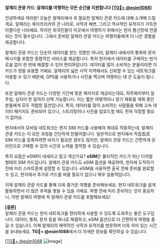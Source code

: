 **알제리 관광 카드: 알제리를 여행하는 모든 순간을 지원합니다 [[TG💪+ @esim1088](https://t.me/s/esim1088)]**

안녕하세요 여러분! 오늘은 알제리에서 꼭 필요한 알제리 관광 카드에 대해 소개해 드릴게요. 알제리는 북아프리카의 큰 나라로, 사막과 해변, 그리고 역사적인 유적지가 가득한 아름다운 나라예요. 하지만 외국인들이 이곳에서 여행하기 위해서는 현지 통신망에 연결되는 것이 필수입니다. 그래서 준비된 알제리 관광 카드는 여행자들에게 더 나은 경험을 제공합니다.

알제리 관광 카드는 단순히 데이터를 받는 것뿐만 아니라, 알제리 내에서의 통화와 문자 메시지를 포함한 종합적인 서비스를 제공합니다. 특히 현지에서 데이터를 구매하는 번거로움 없이 한 번에 해결할 수 있어 편리하답니다. 데이터를 많이 소비하는 분들이라면 이 카드가 정말 유용할 거예요. 알제리의 넓은 사막 지역에서도 신뢰할 수 있는 네트워크를 이용할 수 있기 때문에, GPS를 사용하거나 사진을 찍으며 여행하는 데 큰 도움이 됩니다.

또한 알제리 관광 카드는 다양한 기간에 맞춘 패키지로 제공되는데요, 하루짜리부터 일주일, 심지어 한 달까지 선택 가능합니다. 이는 짧은 여행객이나 장기 체류를 계획 중인 분들에게 모두 적합한 옵션입니다. 특히, 데이터를 많이 소비하는 사람들을 위해 고속 데이터 패키지도 준비되어 있으니, 스트리밍이나 사진을 업로드할 때도 전혀 걱정할 필요가 없어요.

현지에서의 모바일 네트워크는 현지 SIM 카드를 사용해야 제대로 작동하는데, 알제리 관광 카드는 이 모든 과정을 간단하게 만들어줍니다. 일반적으로 현지에서 직접去买 SIM 카드를 등록하려면 비자가 필요한 경우도 많지만, 알제리 관광 카드는 간편하게 온라인으로 구매할 수 있어 시간과 노력을 절약할 수 있습니다.

특히 요즘은 eSIM이 대세라고 알고 계신가요? **eSIM**은 물리적인 카드가 아닌 디지털 형태의 SIM 카드입니다. 알제리 관광 카드도 eSIM 옵션을 제공하여, 현지에 도착하기 전에 미리 스마트폰에 설정할 수 있습니다. eSIM을 사용하면 출국 전에 준비를 완료할 수 있고, 현지에서 추가로 카드를 바꿀 필요가 없으니 매우 실용적입니다.

이제 알제리 관광 카드를 통해 더욱 즐거운 여행을 준비해보세요. 현지 네트워크를 쉽게 활용하면서 더 많은 추억을 쌓을 수 있을 거예요. 여행 전에 미리 준비하는 것이 중요하니, 이번 알제리 여행에 꼭 알제리 관광 카드를 포함해보세요!

**[결론]**  
알제리 관광 카드는 현지 네트워크를 편리하게 사용할 수 있도록 도와주는 좋은 도구입니다. 데이터, 통화, 문자 등을 하나로 해결하고, eSIM 옵션으로 더 간편하게 여행을 즐길 수 있습니다. 이제 알제리의 매력적인 사막과 유적지를 방문하며 더욱 의미 있는 시간을 보내보세요. **TG💪+ @esim1088**에서 더 자세한 정보를 확인하실 수 있습니다.

[[TG💪+ @esim1088](https://t.me/s/esim1088) ![Image](https://i.postimg.cc/Y0z9fWf4/image.png)]